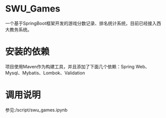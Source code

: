 # SWU_Games
一个基于SpringBoot框架开发的游戏分数记录、排名统计系统，目前已经接入西大教务系统。
# 安装的依赖
项目使用Maven作为构建工具，并且添加了下面几个依赖：Spring Web、Mysql、Mybatis、Lombok、Validation
# 调用说明
参见:/script/swu_games.ipynb